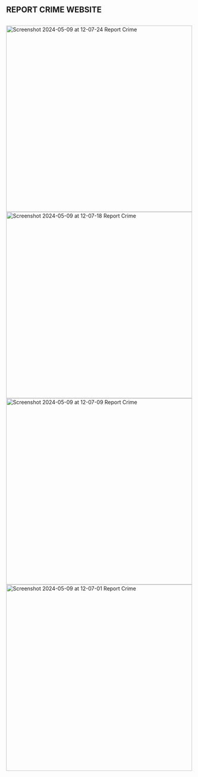 <h2>REPORT CRIME WEBSITE</h2>
<h2>   </h2>
<img src="https://github.com/Kopanomothlaka/Report-Crime/assets/117944998/85ccb4f4-9667-4160-8377-0a9dc45940e9.png" alt="Screenshot 2024-05-09 at 12-07-24 Report Crime" style="height: 500px;">
<img src="https://github.com/Kopanomothlaka/Report-Crime/assets/117944998/276d4cda-9447-4fe1-93f0-ec5c6aa48d30.png" alt="Screenshot 2024-05-09 at 12-07-18 Report Crime" style="height: 500px;">
<img src="https://github.com/Kopanomothlaka/Report-Crime/assets/117944998/f1256cf3-2f7b-476b-86be-5d330797ea33.png" alt="Screenshot 2024-05-09 at 12-07-09 Report Crime" style="height: 500px;">
<img src="https://github.com/Kopanomothlaka/Report-Crime/assets/117944998/9ae66383-baae-4bae-b82c-73c9faaa33a7.png" alt="Screenshot 2024-05-09 at 12-07-01 Report Crime" style="height: 500px;">

